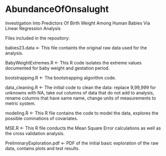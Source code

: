 # AbundanceOfOnsalught

Investigation Into Predictors Of
Birth Weight Among Human Babies
Via Linear Regression Analysis

Files included in the repository:

babies23.data <- This file containts the original raw data used for the analysis.

BabyWeightExtremes.R <- This R code isolates the extreme values documented for baby weight and gestation period.

bootstrapping.R <- The bootstrapping algorithm code.

data_cleaning.R <- The initial code to clean the data: replace 9,99,999 for unknowns with NA, take out columns of data that do not add to 
analysis, rename columns that have same name, change units of measurements to metric system.

modeling.R <- This R file contains the code to model the data, explores the possible cominations of covariates. 

MSE.R <- This R file conducts the Mean Square Error calculations as well as the cross validation analysis.

PreliminaryExploration.pdf <- PDF of the initial basic exploration of the raw data, contains plots and test results.
